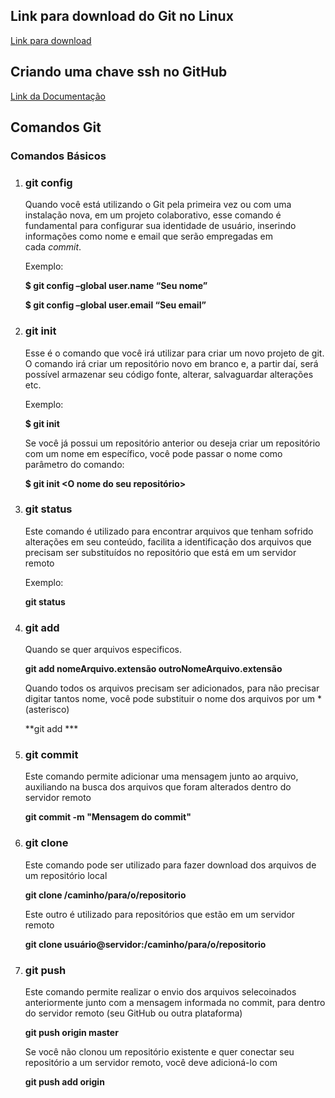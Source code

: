 ## Link para download do Git no Linux

[Link para download](https://git-scm.com/download/linux)



## Criando uma chave ssh no GitHub

[Link da Documentação](https://docs.github.com/pt/authentication/connecting-to-github-with-ssh/generating-a-new-ssh-key-and-adding-it-to-the-ssh-agent)



## Comandos Git

### Comandos Básicos

1. ### git config
   
   Quando você está utilizando o Git pela primeira vez ou com uma instalação nova, em um projeto colaborativo, esse comando é fundamental para configurar sua identidade de usuário, inserindo informações como nome e email que serão empregadas em cada *commit*.
   
   Exemplo:
   
   **$ git config –global user.name “Seu nome”**
   
   **$ git config –global user.email “Seu email”**
   
   

2. ### git init
   
   Esse é o comando que você irá utilizar para criar um novo projeto de git. O comando irá criar um repositório novo em branco e, a partir daí, será possível armazenar seu código fonte, alterar, salvaguardar alterações etc.
   
   Exemplo:
   
   **$ git init**
   
   Se você já possui um repositório anterior ou deseja criar um repositório com um nome em específico, você pode passar o nome como parâmetro do comando:
   
   **$ git init <O nome do seu repositório>**
   
   

3. ### git status
   
   Este comando é utilizado para encontrar arquivos que tenham sofrido alterações em seu conteúdo, facilita a identificação dos arquivos que precisam ser substituídos no repositório que está em um servidor remoto
   
   Exemplo:
   
   **git status**
   
   

4. ### git add
   
   Quando se quer arquivos especificos.
   
   **git add nomeArquivo.extensão outroNomeArquivo.extensão**
   
   Quando todos os arquivos precisam ser adicionados, para não precisar digitar tantos nome, você pode substituir o nome dos arquivos por um * (asterisco)
   
   **git add ***
   
   

5. ### git commit
   
   Este comando permite adicionar uma mensagem junto ao arquivo, auxiliando na busca dos arquivos que foram alterados dentro do servidor remoto
   
   **git commit -m "Mensagem do commit"**
   
   

6. ### git clone
   
   Este comando pode ser utilizado para fazer download dos arquivos de um repositório local
   
   **git clone /caminho/para/o/repositorio**
   
   Este outro é utilizado para repositórios que estão em um servidor remoto
   
   **git clone usuário@servidor:/caminho/para/o/repositorio**
   
   

7. ### git push
   
   Este comando permite realizar o envio dos arquivos selecoinados anteriormente junto com a mensagem informada no commit, para dentro do servidor remoto (seu GitHub ou outra plataforma)
   
   **git push origin master**
   
   Se você não clonou um repositório existente e quer conectar seu repositório a um servidor remoto, você deve adicioná-lo com
   
   **git push add origin <servidor>**
   
   

        


